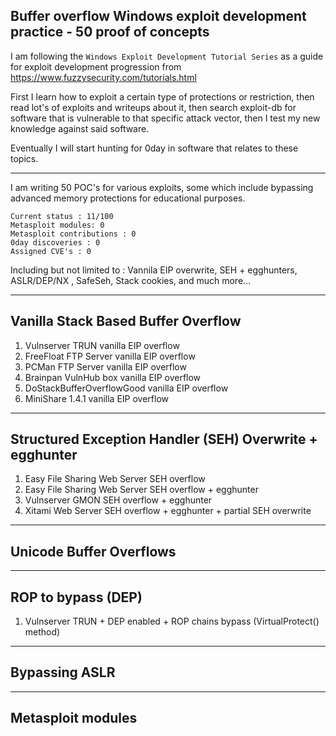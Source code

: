 ## Buffer overflow Windows exploit development practice - 50 proof of concepts

I am following the `Windows Exploit Development Tutorial Series` as a guide for exploit development progression from https://www.fuzzysecurity.com/tutorials.html

First I learn how to exploit a certain type of protections or restriction, then read lot's of exploits and writeups about it, then search exploit-db for software that is vulnerable to that specific attack vector, then I test my new knowledge against said software. 

Eventually I will start hunting for 0day in software that relates to these topics.

----
I am writing 50 POC's for various exploits, some which include bypassing advanced memory protections for educational purposes.

```
Current status : 11/100
Metasploit modules: 0
Metasploit contributions : 0
0day discoveries : 0
Assigned CVE's : 0
```

Including but not limited to : Vannila EIP overwrite, SEH + egghunters, ASLR/DEP/NX , SafeSeh, Stack cookies, and much more...

----
## Vanilla Stack Based Buffer Overflow

1. Vulnserver TRUN vanilla EIP overflow
2. FreeFloat FTP Server vanilla EIP overflow
3. PCMan FTP Server vanilla EIP overflow
4. Brainpan VulnHub box vanilla EIP overflow
5. DoStackBufferOverflowGood vanilla EIP overflow
6. MiniShare 1.4.1 vanilla EIP overflow

----
## Structured Exception Handler (SEH) Overwrite + egghunter

1. Easy File Sharing Web Server SEH overflow
2. Easy File Sharing Web Server SEH overflow + egghunter
3. Vulnserver GMON SEH overflow + egghunter
4. Xitami Web Server SEH overflow + egghunter + partial SEH overwrite

----
## Unicode Buffer Overflows

----
## ROP to bypass (DEP)

1. Vulnserver TRUN + DEP enabled + ROP chains bypass (VirtualProtect() method)

----
## Bypassing ASLR

----
## Metasploit modules
